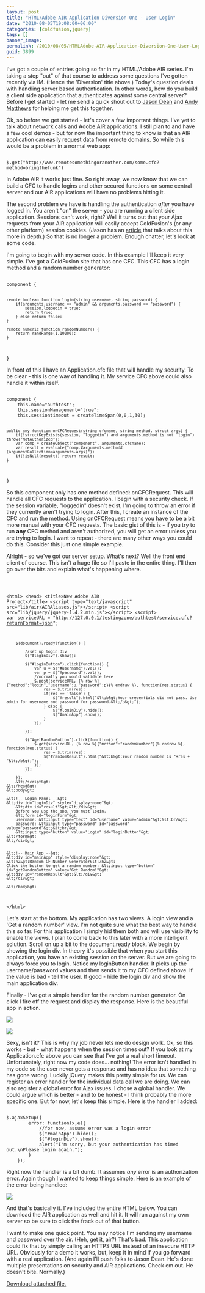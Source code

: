 ```yaml
---
layout: post
title: "HTML/Adobe AIR Application Diversion One - User Login"
date: "2010-08-05T19:08:00+06:00"
categories: [coldfusion,jquery]
tags: []
banner_image: 
permalink: /2010/08/05/HTMLAdobe-AIR-Application-Diversion-One-User-Login
guid: 3899
---
```


I've got a couple of entries going so far in my HTML/Adobe AIR series. I'm taking a step "out" of that course to address some questions I've gotten recently via IM. (Hence the 'Diversion' title above.) Today's question deals with handling server based authentication. In other words, how do you build a client side application that authenticates against some central server? Before I get started - let me send a quick shout out to <a href="http://www.12robots.com">Jason Dean</a> and <a href="http://www.andymatthews.net/">Andy Matthews</a> for helping me get this together.
<!--more-->
<p>

Ok, so before we get started - let's cover a few important things. I've yet to talk about network calls and Adobe AIR applications. I still plan to and have a few cool demos - but for now the important thing to know is that an AIR application can easily request data from remote domains. So while this would be a problem in a normal web app:

<p>

<code>
$.get("http://www.remotesomethingoranother.com/some.cfc?method=bringthefunk")
</code>

<p>

In Adobe AIR it works just fine. So right away, we now know that we can build a CFC to handle logins and other secured functions on some central server and our AIR applications will have no problems hitting it.

<p>

The second problem we have is handling the authentication <i>after</i> you have logged in. You aren't "on" the server - you are running a client side application. Sessions can't work, right? Well it turns out that your Ajax requests from your AIR application will easily accept ColdFusion's (or any other platform) session cookies. (Jason has an <a href="http://www.12robots.com/index.cfm/2009/9/22/AIR-Tip-Cookie-Sharing">article</a> that talks about this more in depth.) So that is no longer a problem. Enough chatter, let's look at some code.

<p>

I'm going to begin with my server code. In this example I'll keep it very simple. I've got a ColdFusion site that has one CFC. This CFC has a login method and a random number generator:

<p>

<code>
component {

	remote boolean function login(string username, string password) {
		if(arguments.username == "admin" && arguments.password == "password") {
			session.loggedin = true;
			return true;
		} else return false;
	}

	remote numeric function randomNumber() {
		return randRange(1,10000);
	}
	
}
</code>

<p>

In front of this I have an Application.cfc file that will handle my security. To be clear - this is one way of handling it. My service CFC above could also handle it within itself.

<p>

<code>
component {
	this.name="authtest";
	this.sessionManagement="true";
	this.sessiontimeout = createTimeSpan(0,0,1,30);
	
	public any function onCFCRequest(string cfcname, string method, struct args) {
		if(!structKeyExists(session, "loggedin") and arguments.method is not "login") throw("NotAuthorized");
		var comp = createObject("component", arguments.cfcname);
		var result = evaluate("comp.#arguments.method#(argumentCollection=arguments.args)");
		if(!isNull(result)) return result;
	}

}
</code>

<p>

So this component only has one method defined: onCFCRequest. This will handle all CFC requests to the application. I begin with a security check. If the session variable, "loggedin" doesn't exist, I'm going to throw an error if they currently aren't trying to login. After this, I create an instance of the CFC and run the method. Using onCFCRequest means you have to be a bit more manual with your CFC requests. The basic gist of this is - if you try to run <b>any</b> CFC method and aren't authorized, you will get an error unless you are trying to login. I want to repeat - there are many other ways you could do this. Consider this just one simple example.

<p>

Alright - so we've got our server setup. What's next? Well the front end client of course. This isn't a huge file so I'll paste in the entire thing. I'll then go over the bits and explain what's happening where.

<p>

<code>

&lt;html&gt;
    &lt;head&gt;
        &lt;title&gt;New Adobe AIR Project&lt;/title&gt;
        &lt;script type="text/javascript" src="lib/air/AIRAliases.js"&gt;&lt;/script&gt;
        &lt;script src="lib/jquery/jquery-1.4.2.min.js"&gt;&lt;/script&gt;
		&lt;script&gt;
		var serviceURL = "http://127.0.0.1/testingzone/authtest/service.cfc?returnFormat=json";
		
		$(document).ready(function() {
		
			//set up login div
			$("#loginDiv").show();
			
			$("#loginButton").click(function() {
				var u = $("#username").val();
				var p = $("#password").val();
				//normally you would validate here
				$.post(serviceURL, {% raw %}{"method":"login","username":u,"password":p}{% endraw %}, function(res,status) {
					res = $.trim(res);
					if(res == 'false') {
						$("#result").html("&lt;b&gt;Your credentials did not pass. Use admin for username and password for password.&lt;/b&gt;");
					} else {
						$("#loginDiv").hide();
						$("#mainApp").show();
					}
				});
				
			});
			
			$("#getRandomButton").click(function() {
				$.get(serviceURL, {% raw %}{"method":"randomNumber"}{% endraw %}, function(res,status) {
					res = $.trim(res);
					$("#randomResult").html("&lt;b&gt;Your random number is "+res + "&lt;/b&gt;");
				});				
			});

		});
		&lt;/script&gt;
    &lt;/head&gt;
    &lt;body&gt;

	&lt;!-- Login Panel --&gt;	
	&lt;div id="loginDiv" style="display:none"&gt;
		&lt;div id="result"&gt;&lt;/div&gt;
		Before you use the app, you must login.
		&lt;form id="loginForm"&gt;
		username: &lt;input type="text" id="username" value="admin"&gt;&lt;br/&gt;
		password: &lt;input type="password" id="password" value="password"&gt;&lt;br/&gt;
		&lt;input type="button" value="Login" id="loginButton"&gt;
	&lt;/form&gt;
	&lt;/div&gt;
	
	
	&lt;!-- Main App --&gt;
	&lt;div id="mainApp" style="display:none"&gt;
	&lt;h2&gt;Random CF Number Generator&lt;/h2&gt;
	Click the button to get a random number: &lt;input type="button" id="getRandomButton" value="Get Random!"&gt;
	&lt;div id="randomResult"&gt;&lt;/div&gt;
	&lt;/div&gt;

    &lt;/body&gt;	
&lt;/html&gt;
</code>

<p>

Let's start at the bottom. My application has two views. A login view and a 'Get a random number' view. I'm not quite sure what the best way to handle this so far. For this application I simply hid them both and will use visibility to enable the views. I plan to come back to this later with a more intelligent solution. Scroll on up a bit to the document.ready block. We begin by showing the login div. In theory it's possible that when you start this application, you have an existing session on the server. But we are going to always force you to login. Notice my loginButton handler. It picks up the username/password values and then sends it to my CFC defined above. If the value is bad - tell the user. If good - hide the login div and show the main application div.

<p>

Finally - I've got a simple handler for the random number generator. On click I fire off the request and display the response. Here is the beautiful app in action.

<p>

<img src="https://static.raymondcamden.com/images/capture11.PNG" />

<p>


<img src="https://static.raymondcamden.com/images/cfjedi/capture21.PNG" />

<p>

Sexy, isn't it? This is why my job never lets me do design work. Ok, so this works - but - what happens when the session times out? If you look at my Application.cfc above you can see that I've got a real short timeout. Unfortunately, right now my code does... nothing! The error isn't handled in my code so the user never gets a response and has no idea that something has gone wrong. Luckily jQuery makes this pretty simple for us. We can register an error handler for the individual data call we are doing. We can also register a global error for Ajax issues. I chose a global handler. We could argue which is better - and to be honest - I think probably the more specific one. But for now, let's keep this simple. Here is the handler I added:

<p>

<code>
$.ajaxSetup({
		error: function(x,e){
			//for now, assume error was a login error
			$("#mainApp").hide();
			$("#loginDiv").show();
			alert("I'm sorry, but your authentication has timed out.\nPlease login again.");
		}
	});
</code>

<p>

Right now the handler is a bit dumb. It assumes <i>any</i> error is an authorization error. Again though I wanted to keep things simple. Here is an example of the error being handled:

<p>

<img src="https://static.raymondcamden.com/images/cfjedi/capture31.PNG" />

<p>

And that's basically it. I've included the entire HTML below. You can download the AIR application as well and hit it. It will run against my own server so be sure to click the frack out of that button. 

<p>

I want to make one quick point. You may notice I'm sending my username and password over the air. (Heh, get it, air?) That's bad. This application could fix that by simply calling an HTTPS URL instead of an insecure HTTP URL. Obviously for a demo it works, but, keep it in mind if you go forward with a real application. (And again I'll push folks to Jason Dean. He's done multiple presentations on security and AIR applications. Check em out. He doesn't bite. Normally.)<p><a href='enclosures/C{% raw %}%3A%{% endraw %}5Chosts{% raw %}%5C2009%{% endraw %}2Ecoldfusionjedi{% raw %}%2Ecom%{% endraw %}5Cenclosures{% raw %}%2Fauthtest%{% endraw %}2Eair'>Download attached file.</a></p>